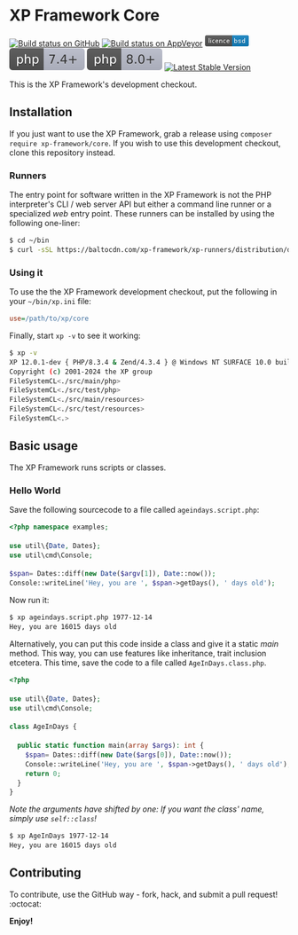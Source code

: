 XP Framework Core
=================
[![Build status on GitHub](https://github.com/xp-framework/core/workflows/Tests/badge.svg)](https://github.com/xp-framework/core/actions)
[![Build status on AppVeyor](https://ci.appveyor.com/api/projects/status/bb9gkkq1o7f6m2ns?svg=true)](https://ci.appveyor.com/project/thekid/core)
[![BSD License](https://raw.githubusercontent.com/xp-framework/web/master/static/licence-bsd.png)](https://github.com/xp-framework/core/blob/master/LICENSE.md)
[![Requires PHP 7.4+](https://raw.githubusercontent.com/xp-framework/web/master/static/php-7_4plus.svg)](http://php.net/)
[![Supports PHP 8.0+](https://raw.githubusercontent.com/xp-framework/web/master/static/php-8_0plus.svg)](http://php.net/)
[![Latest Stable Version](https://poser.pugx.org/xp-framework/core/version.png)](https://packagist.org/packages/xp-framework/core)

This is the XP Framework's development checkout. 

Installation
------------
If you just want to use the XP Framework, grab a release using `composer require xp-framework/core`. If you wish to use this development checkout, clone this repository instead.

### Runners
The entry point for software written in the XP Framework is not the PHP
interpreter's CLI / web server API but either a command line runner or
a specialized *web* entry point. These runners can be installed by using
the following one-liner:

```sh
$ cd ~/bin
$ curl -sSL https://baltocdn.com/xp-framework/xp-runners/distribution/downloads/i/installer/setup-8.8.0.sh | sh
```

### Using it
To use the the XP Framework development checkout, put the following in your `~/bin/xp.ini` file:

```ini
use=/path/to/xp/core
```

Finally, start `xp -v` to see it working:

```sh
$ xp -v
XP 12.0.1-dev { PHP/8.3.4 & Zend/4.3.4 } @ Windows NT SURFACE 10.0 build 22631 (Windows 11) AMD64
Copyright (c) 2001-2024 the XP group
FileSystemCL<./src/main/php>
FileSystemCL<./src/test/php>
FileSystemCL<./src/main/resources>
FileSystemCL<./src/test/resources>
FileSystemCL<.>
```

Basic usage
-----------
The XP Framework runs scripts or classes.

### Hello World
Save the following sourcecode to a file called `ageindays.script.php`:

```php
<?php namespace examples;

use util\{Date, Dates};
use util\cmd\Console;

$span= Dates::diff(new Date($argv[1]), Date::now());
Console::writeLine('Hey, you are ', $span->getDays(), ' days old');
```

Now run it:

```sh
$ xp ageindays.script.php 1977-12-14
Hey, you are 16015 days old
```

Alternatively, you can put this code inside a class and give it a static *main* method. This way, you can use features like inheritance, trait inclusion etcetera. This time, save the code to a file called `AgeInDays.class.php`.

```php
<?php

use util\{Date, Dates};
use util\cmd\Console;

class AgeInDays {

  public static function main(array $args): int {
    $span= Dates::diff(new Date($args[0]), Date::now());
    Console::writeLine('Hey, you are ', $span->getDays(), ' days old');
    return 0;
  }
}
```

*Note the arguments have shifted by one: If you want the class' name, simply use `self::class`!*

```sh
$ xp AgeInDays 1977-12-14
Hey, you are 16015 days old
```

Contributing
------------
To contribute, use the GitHub way - fork, hack, and submit a pull request! :octocat:

**Enjoy!**
